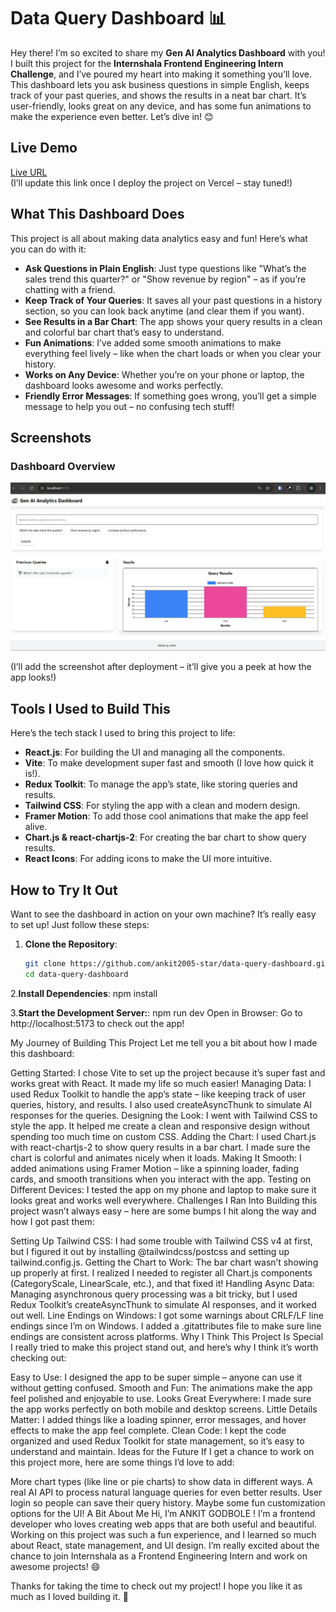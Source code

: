# Data Query Dashboard 📊

Hey there! I’m so excited to share my **Gen AI Analytics Dashboard** with you! I built this project for the **Internshala Frontend Engineering Intern Challenge**, and I’ve poured my heart into making it something you’ll love. This dashboard lets you ask business questions in simple English, keeps track of your past queries, and shows the results in a neat bar chart. It’s user-friendly, looks great on any device, and has some fun animations to make the experience even better. Let’s dive in! 😊

## Live Demo
[Live URL](https://data-query-dashboard.vercel.app)  
(I’ll update this link once I deploy the project on Vercel – stay tuned!)

## What This Dashboard Does
This project is all about making data analytics easy and fun! Here’s what you can do with it:
- **Ask Questions in Plain English**: Just type questions like "What’s the sales trend this quarter?" or "Show revenue by region" – as if you’re chatting with a friend.
- **Keep Track of Your Queries**: It saves all your past questions in a history section, so you can look back anytime (and clear them if you want).
- **See Results in a Bar Chart**: The app shows your query results in a clean and colorful bar chart that’s easy to understand.
- **Fun Animations**: I’ve added some smooth animations to make everything feel lively – like when the chart loads or when you clear your history.
- **Works on Any Device**: Whether you’re on your phone or laptop, the dashboard looks awesome and works perfectly.
- **Friendly Error Messages**: If something goes wrong, you’ll get a simple message to help you out – no confusing tech stuff!

 ## Screenshots
### Dashboard Overview
![Dashboard Screenshot](screenshots/dashboard.png)

(I’ll add the screenshot after deployment – it’ll give you a peek at how the app looks!)

## Tools I Used to Build This
Here’s the tech stack I used to bring this project to life:
- **React.js**: For building the UI and managing all the components.
- **Vite**: To make development super fast and smooth (I love how quick it is!).
- **Redux Toolkit**: To manage the app’s state, like storing queries and results.
- **Tailwind CSS**: For styling the app with a clean and modern design.
- **Framer Motion**: To add those cool animations that make the app feel alive.
- **Chart.js & react-chartjs-2**: For creating the bar chart to show query results.
- **React Icons**: For adding icons to make the UI more intuitive.

## How to Try It Out
Want to see the dashboard in action on your own machine? It’s really easy to set up! Just follow these steps:

1. **Clone the Repository**:
   ```bash
   git clone https://github.com/ankit2005-star/data-query-dashboard.git
   cd data-query-dashboard

2.**Install Dependencies**:
   npm install

3.**Start the Development Server:**:
   npm run dev
Open in Browser: Go to http://localhost:5173 to check out the app!
 
My Journey of Building This Project
Let me tell you a bit about how I made this dashboard:

Getting Started: I chose Vite to set up the project because it’s super fast and works great with React. It made my life so much easier!
Managing Data: I used Redux Toolkit to handle the app’s state – like keeping track of user queries, history, and results. I also used createAsyncThunk to simulate AI responses for the queries.
Designing the Look: I went with Tailwind CSS to style the app. It helped me create a clean and responsive design without spending too much time on custom CSS.
Adding the Chart: I used Chart.js with react-chartjs-2 to show query results in a bar chart. I made sure the chart is colorful and animates nicely when it loads.
Making It Smooth: I added animations using Framer Motion – like a spinning loader, fading cards, and smooth transitions when you interact with the app.
Testing on Different Devices: I tested the app on my phone and laptop to make sure it looks great and works well everywhere.
Challenges I Ran Into
Building this project wasn’t always easy – here are some bumps I hit along the way and how I got past them:

Setting Up Tailwind CSS: I had some trouble with Tailwind CSS v4 at first, but I figured it out by installing @tailwindcss/postcss and setting up tailwind.config.js.
Getting the Chart to Work: The bar chart wasn’t showing up properly at first. I realized I needed to register all Chart.js components (CategoryScale, LinearScale, etc.), and that fixed it!
Handling Async Data: Managing asynchronous query processing was a bit tricky, but I used Redux Toolkit’s createAsyncThunk to simulate AI responses, and it worked out well.
Line Endings on Windows: I got some warnings about CRLF/LF line endings since I’m on Windows. I added a .gitattributes file to make sure line endings are consistent across platforms.
Why I Think This Project Is Special
I really tried to make this project stand out, and here’s why I think it’s worth checking out:

Easy to Use: I designed the app to be super simple – anyone can use it without getting confused.
Smooth and Fun: The animations make the app feel polished and enjoyable to use.
Looks Great Everywhere: I made sure the app works perfectly on both mobile and desktop screens.
Little Details Matter: I added things like a loading spinner, error messages, and hover effects to make the app feel complete.
Clean Code: I kept the code organized and used Redux Toolkit for state management, so it’s easy to understand and maintain.
Ideas for the Future
If I get a chance to work on this project more, here are some things I’d love to add:

More chart types (like line or pie charts) to show data in different ways.
A real AI API to process natural language queries for even better results.
User login so people can save their query history.
Maybe some fun customization options for the UI!
A Bit About Me
Hi, I’m ANKIT GODBOLE ! I’m a frontend developer who loves creating web apps that are both useful and beautiful. Working on this project was such a fun experience, and I learned so much about React, state management, and UI design. I’m really excited about the chance to join Internshala as a Frontend Engineering Intern and work on awesome projects! 😄

Thanks for taking the time to check out my project! I hope you like it as much as I loved building it. 🚀
